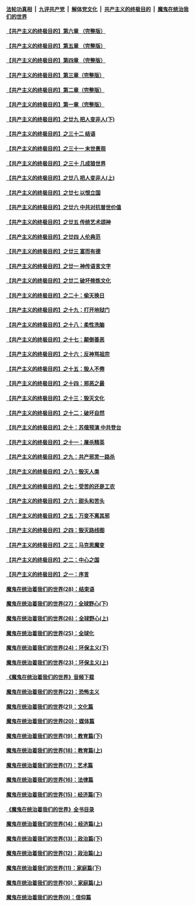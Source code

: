 

####  [法轮功真相](../../../../basic/blob/master/README.md?t=04261131) &nbsp;|&nbsp; [九评共产党](../../../../9ping.md/blob/master/README.md?t=04261131) &nbsp;|&nbsp; [解体党文化](../../../../jtdwh.md/blob/master/README.md?t=04261131)  &nbsp;|&nbsp; [共产主义的终极目的](../../../../gczydzjmd.md/blob/master/README.md?t=04261131) &nbsp;|&nbsp; [魔鬼在统治我们的世界](../../../../mgztzwmdsj.md/blob/master/README.md?t=04261131) 

#### [【共产主义的终极目的】第六章 （完整版）](../pages/nsc422/n11428913.md?t=04261131) 

#### [【共产主义的终极目的】第五章 （完整版）](../pages/nsc422/n11428912.md?t=04261131) 

#### [【共产主义的终极目的】第四章 （完整版）](../pages/nsc422/n11428907.md?t=04261131) 

#### [【共产主义的终极目的】第三章（完整版）](../pages/nsc422/n11428848.md?t=04261131) 

#### [【共产主义的终极目的】第二章（完整版）](../pages/nsc422/n11428831.md?t=04261131) 

#### [【共产主义的终极目的】第一章（完整版）](../pages/nsc422/n11417651.md?t=04261131) 

#### [【共产主义的终极目的】之廿九 把人变非人(下)](../pages/nsc422/n11344140.md?t=04261131) 

#### [【共产主义的终极目的】之三十二 结语](../pages/nsc422/n11360535.md?t=04261131) 

#### [【共产主义的终极目的】之三十一 末世景观](../pages/nsc422/n11351129.md?t=04261131) 

#### [【共产主义的终极目的】之三十 几成狼世界](../pages/nsc422/n11348280.md?t=04261131) 

#### [【共产主义的终极目的】之廿八 把人变非人(上)](../pages/nsc422/n11340492.md?t=04261131) 

#### [【共产主义的终极目的】之廿七 以恨立国](../pages/nsc422/n11336944.md?t=04261131) 

#### [【共产主义的终极目的】之廿六 中共对抗普世价值](../pages/nsc422/n11324785.md?t=04261131) 

#### [【共产主义的终极目的】之廿五 传统艺术颂神](../pages/nsc422/n11296396.md?t=04261131) 

#### [【共产主义的终极目的】之廿四 人伦典范](../pages/nsc422/n11296397.md?t=04261131) 

#### [【共产主义的终极目的】之廿三 富而有德](../pages/nsc422/n11283598.md?t=04261131) 

#### [【共产主义的终极目的】之廿一 神传语言文字](../pages/nsc422/n11263265.md?t=04261131) 

#### [【共产主义的终极目的】之廿二 破坏修炼文化](../pages/nsc422/n11245728.md?t=04261131) 

#### [【共产主义的终极目的】之二十：偷天换日](../pages/nsc422/n11238846.md?t=04261131) 

#### [【共产主义的终极目的】之十九：打开地狱门](../pages/nsc422/n11206376.md?t=04261131) 

#### [【共产主义的终极目的】之十八：柔性洗脑](../pages/nsc422/n11199994.md?t=04261131) 

#### [【共产主义的终极目的】之十七：颠倒善恶](../pages/nsc422/n11179782.md?t=04261131) 

#### [【共产主义的终极目的】之十六：反神骂祖宗](../pages/nsc422/n11166798.md?t=04261131) 

#### [【共产主义的终极目的】之十五：毁人不倦](../pages/nsc422/n11166792.md?t=04261131) 

#### [【共产主义的终极目的】之十四：邪恶之最](../pages/nsc422/n11150249.md?t=04261131) 

#### [【共产主义的终极目的】之十三：毁灭文化](../pages/nsc422/n11135227.md?t=04261131) 

#### [【共产主义的终极目的】之十二：破坏自然](../pages/nsc422/n11135214.md?t=04261131) 

#### [【共产主义的终极目的】之十：苏俄预演 中共登台](../pages/nsc422/n11118424.md?t=04261131) 

#### [【共产主义的终极目的】之十一：屠杀精英](../pages/nsc422/n11118442.md?t=04261131) 

#### [【共产主义的终极目的】之九：共产邪灵一路杀](../pages/nsc422/n11114139.md?t=04261131) 

#### [【共产主义的终极目的】之八：毁灭人类](../pages/nsc422/n11108503.md?t=04261131) 

#### [【共产主义的终极目的】之七：受苦的还是工农](../pages/nsc422/n11101809.md?t=04261131) 

#### [【共产主义的终极目的】之六：甜头和苦头](../pages/nsc422/n11096971.md?t=04261131) 

#### [【共产主义的终极目的】之五：万变不离其邪](../pages/nsc422/n11091285.md?t=04261131) 

#### [【共产主义的终极目的】之四：毁灭路线图](../pages/nsc422/n11086284.md?t=04261131) 

#### [【共产主义的终极目的】之三：马克思魔变](../pages/nsc422/n11061941.md?t=04261131) 

#### [【共产主义的终极目的】之二：中心之国](../pages/nsc422/n11047728.md?t=04261131) 

#### [【共产主义的终极目的】之一：序言](../pages/nsc422/n11086077.md?t=04261131) 

#### [魔鬼在统治着我们的世界(28)：结束语](../pages/nsc422/n10936246.md?t=04261131) 

#### [魔鬼在统治着我们的世界(27)：全球野心(下)](../pages/nsc422/n10928319.md?t=04261131) 

#### [魔鬼在统治着我们的世界(26)：全球野心(上)](../pages/nsc422/n10900318.md?t=04261131) 

#### [魔鬼在统治着我们的世界(25)：全球化](../pages/nsc422/n10788205.md?t=04261131) 

#### [魔鬼在统治着我们的世界(24)：环保主义(下)](../pages/nsc422/n10695307.md?t=04261131) 

#### [魔鬼在统治着我们的世界(23)：环保主义(上)](../pages/nsc422/n10688613.md?t=04261131) 

#### [《魔鬼在统治着我们的世界》音频下载](../pages/nsc422/n10635553.md?t=04261131) 

#### [魔鬼在统治着我们的世界(22)：恐怖主义](../pages/nsc422/n10614727.md?t=04261131) 

#### [魔鬼在统治着我们的世界(21)：文化篇](../pages/nsc422/n10597706.md?t=04261131) 

#### [魔鬼在统治着我们的世界(20)：媒体篇](../pages/nsc422/n10586579.md?t=04261131) 

#### [魔鬼在统治着我们的世界(19)：教育篇(下)](../pages/nsc422/n10564808.md?t=04261131) 

#### [魔鬼在统治着我们的世界(18)：教育篇(上)](../pages/nsc422/n10526970.md?t=04261131) 

#### [魔鬼在统治着我们的世界(17)：艺术篇](../pages/nsc422/n10499093.md?t=04261131) 

#### [魔鬼在统治着我们的世界(16)：法律篇](../pages/nsc422/n10485969.md?t=04261131) 

#### [魔鬼在统治着我们的世界(15)：经济篇(下)](../pages/nsc422/n10469975.md?t=04261131) 

#### [《魔鬼在统治着我们的世界》全书目录](../pages/nsc422/n10464261.md?t=04261131) 

#### [魔鬼在统治着我们的世界(14)：经济篇(上)](../pages/nsc422/n10457370.md?t=04261131) 

#### [魔鬼在统治着我们的世界(13)：政治篇(下)](../pages/nsc422/n10448270.md?t=04261131) 

#### [魔鬼在统治着我们的世界(12)：政治篇(上)](../pages/nsc422/n10444576.md?t=04261131) 

#### [魔鬼在统治着我们的世界(11)：家庭篇(下)](../pages/nsc422/n10440961.md?t=04261131) 

#### [魔鬼在统治着我们的世界(10)：家庭篇(上)](../pages/nsc422/n10435448.md?t=04261131) 

#### [魔鬼在统治着我们的世界(9)：信仰篇](../pages/nsc422/n10432159.md?t=04261131) 

